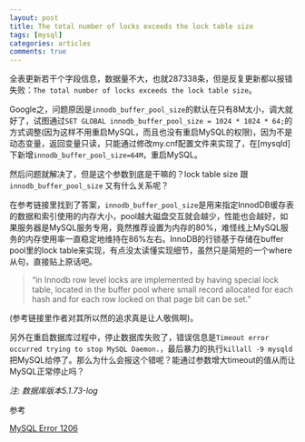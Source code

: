 ```yaml
---
layout: post
title: The total number of locks exceeds the lock table size 
tags: [mysql]
categories: articles
comments: true
---
```


全表更新若干个字段信息，数据量不大，也就287338条，但是反复更新都以报错失败：`The total number of locks exceeds the lock table size`。

Google之，问题原因是`innodb_buffer_pool_size`的默认在只有8M太小，调大就好了，试图通过`SET GLOBAL innodb_buffer_pool_size = 1024 * 1024 * 64;`的方式调整(因为这样不用重启MySQL，而且也没有重启MySQL的权限)，因为不是动态变量，返回变量只读，只能通过修改my.cnf配置文件来实现了，在[mysqld]下新增`innodb_buffer_pool_size=64M`，重启MySQL。

然后问题就解决了，但是这个参数到底是干嘛的？lock table size 跟 `innodb_buffer_pool_size` 又有什么关系呢？

在参考链接里找到了答案，`innodb_buffer_pool_size`是用来指定InnodDB缓存表的数据和索引使用的内存大小，pool越大磁盘交互就会越少，性能也会越好，如果服务器是MySQL服务专用，竟然推荐设置为内存的80%，难怪线上MySQL服务的内存使用率一直稳定地维持在86%左右。InnoDB的行锁基于存储在buffer pool里的lock table来实现，有点没太读懂实现细节，虽然只是简短的一个where从句，直接贴上原话吧。

>“in Innodb row level locks are implemented by having special lock table, located in the buffer pool where small record allocated for each hash and for each row locked on that page bit can be set.”

(参考链接里作者对其所以然的追求真是让人敬佩啊)。

另外在重启数据库过程中，停止数据库失败了，错误信息是`Timeout error occurred trying to stop MySQL Daemon.`，最后暴力的执行`killall -9 mysqld`把MySQL给停了。那么为什么会报这个错呢？能通过参数增大timeout的值从而让MySQL正常停止吗？

*注: 数据库版本5.1.73-log*

参考

[MySQL Error 1206](https://mrothouse.wordpress.com/2006/10/20/mysql-error-1206/)

